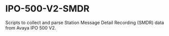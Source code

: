 # IPO-500-V2-SMDR

Scripts to collect and parse Station Message Detail Recording (SMDR) data from Avaya IPO 500 V2.
